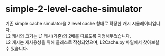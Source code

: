 # simple-2-level-cache-simulator
기존 simple cache simulator을 2 level cache 형태로 확장한 캐시 시뮬레이터입니다.  
L2 캐시의 크기는 L1 캐시(기존)의 2배를 따르도록 지정해두었습니다.  
L2 캐시는 재사용성을 위해 클래스로 작성되었으며, L2Cache.py 파일에서 찾아보실 수 있습니다.  
